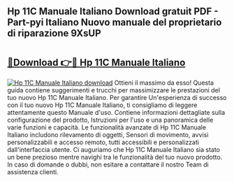 ## Hp 11C Manuale Italiano Download gratuit PDF - Part-pyi Italiano Nuovo manuale del proprietario di riparazione 9XsUP

# <h2><a href="http://dfc7w1q.blite.top/?on=Hp+11C+Manuale+Italiano">🔗Download 👉🔴 Hp 11C Manuale Italiano</a></h2>

[![Hp 11C Manuale Italiano download](https://i.imgur.com/lujVjoI.png)](http://dfc7w1q.blite.top/?on=Hp+11C+Manuale+Italiano)
Ottieni il massimo da esso! Questa guida contiene suggerimenti e trucchi per massimizzare le prestazioni del tuo nuovo Hp 11C Manuale Italiano. Per garantire Un'esperienza di successo con il tuo nuovo Hp 11C Manuale Italiano, ti consigliamo di leggere attentamente questo Manuale d'uso. Contiene informazioni dettagliate sulla configurazione del prodotto, Istruzioni per l'uso e una panoramica delle varie funzioni e capacità. Le funzionalità avanzate di Hp 11C Manuale Italiano includono rilevamento di oggetti, Sensori di movimento, avvisi personalizzabili e accesso remoto, tutti accessibili e personalizzati dall'interfaccia utente. Ci auguriamo che Hp 11C Manuale Italiano sia stato un bene prezioso mentre navighi tra le funzionalità del tuo nuovo prodotto. In caso di domande o dubbi, non esitare a contattare il nostro Team di assistenza clienti.
